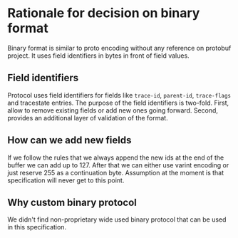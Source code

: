 # Rationale for decision on binary format

Binary format is similar to proto encoding without any reference on protobuf
project. It uses field identifiers in bytes in front of field values.

## Field identifiers

Protocol uses field identifiers for fields like `trace-id`, `parent-id`,
`trace-flags` and tracestate entries. The purpose of the field identifiers is
two-fold. First, allow to remove existing fields or add new ones going forward.
Second, provides an additional layer of validation of the format.

## How can we add new fields

If we follow the rules that we always append the new ids at the end of the
buffer we can add up to 127. After that we can either use varint encoding or
just reserve 255 as a continuation byte. Assumption at the moment is that
specification will never get to this point.

## Why custom binary protocol

We didn't find non-proprietary wide used binary protocol that can be used in
this specification.
